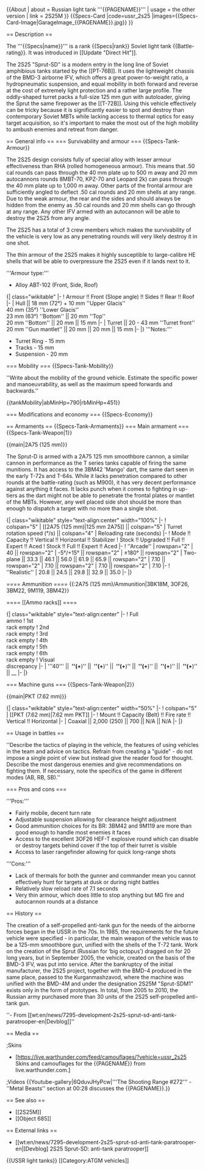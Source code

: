 {{About
| about = Russian light tank '''{{PAGENAME}}'''
| usage = the other version
| link = 2S25M
}}
{{Specs-Card
|code=ussr_2s25
|images={{Specs-Card-Image|GarageImage_{{PAGENAME}}.jpg}}
}}

== Description ==
<!-- ''In the description, the first part should be about the history of the creation and combat usage of the vehicle, as well as its key features. In the second part, tell the reader about the ground vehicle in the game. Insert a screenshot of the vehicle, so that if the novice player does not remember the vehicle by name, he will immediately understand what kind of vehicle the article is talking about.'' The text within these arrows are not to be deleted -->
The '''{{Specs|name}}''' is a rank {{Specs|rank}} Soviet light tank {{Battle-rating}}. It was introduced in [[Update "Direct Hit"]].

The 2S25 "Sprut-SD" is a modern entry in the long line of Soviet amphibious tanks started by the [[PT-76B]]. It uses the lightweight chassis of the BMD-3 airborne IFV, which offers a great power-to-weight ratio, a hydropneumatic suspension, and equal mobility in both forward and reverse at the cost of extremely light protection and a rather large profile. The oddly-shaped turret packs a full-size 125 mm gun with autoloader, giving the Sprut the same firepower as the [[T-72B]]. Using this vehicle effectively can be tricky because it is significantly easier to spot and destroy than contemporary Soviet MBTs while lacking access to thermal optics for easy target acquisition, so it's important to make the most out of the high mobility to ambush enemies and retreat from danger.

== General info ==
=== Survivability and armour ===
{{Specs-Tank-Armour}}
<!-- ''Describe armour protection. Note the most well protected and key weak areas. Appreciate the layout of modules as well as the number and location of crew members. Is the level of armour protection sufficient, is the placement of modules helpful for survival in combat? If necessary use a visual template to indicate the most secure and weak zones of the armour.'' The text within these arrows are not to be deleted -->
The 2S25 design consists fully of special alloy with lesser armour effectiveness than RHA (rolled homogeneous armour). This means that .50 cal rounds can pass through the 40 mm plate up to 500 m away and 20 mm autocannons rounds 8MBT-70, KPZ-70 and Leopard 2k) can pass through the 40 mm plate up to 1,000 m away. Other parts of the frontal armour are sufficiently angled to deflect .50 cal rounds and 20 mm shells at any range. Due to the weak armour, the rear and the sides and should always be hidden from the enemy as .50 cal rounds and 20 mm shells can go through at any range. Any other IFV armed with an autocannon will be able to destroy the 2S25 from any angle.

The 2S25 has a total of 3 crew members which makes the survivability of the vehicle is very low as any penetrating rounds will very likely destroy it in one shot.

The thin armour of the 2S25 makes it highly susceptible to large-calibre HE shells that will be able to overpressure the 2S25 even if it lands next to it.

'''Armour type:'''

* Alloy ABT-102 (Front, Side, Roof)

{| class="wikitable"
|-
! Armour !! Front (Slope angle) !! Sides !! Rear !! Roof
|-
| Hull || 18 mm (72°) + 10 mm ''Upper Glacis'' <br> 40 mm (35°) ''Lower Glacis'' <br> 23 mm (63°) ''Bottom'' || 20 mm ''Top'' <br> 20 mm ''Bottom'' || 20 mm || 15 mm
|-
| Turret || 20 - 43 mm ''Turret front'' <br> 20 mm ''Gun mantlet'' || 20 mm || 20 mm || 15 mm
|-
|}
'''Notes:''' 

* Turret Ring - 15 mm
* Tracks - 15 mm
* Suspension - 20 mm

=== Mobility ===
{{Specs-Tank-Mobility}}
<!-- ''Write about the mobility of the ground vehicle. Estimate the specific power and manoeuvrability, as well as the maximum speed forwards and backwards.'' The text within these arrows are not to be deleted -->
''Write about the mobility of the ground vehicle. Estimate the specific power and manoeuvrability, as well as the maximum speed forwards and backwards.''

{{tankMobility|abMinHp=790|rbMinHp=451}}

=== Modifications and economy ===
{{Specs-Economy}}

== Armaments ==
{{Specs-Tank-Armaments}}
=== Main armament ===
{{Specs-Tank-Weapon|1}}
<!-- ''Give the reader information about the characteristics of the main gun. Assess its effectiveness in a battle based on the reloading speed, ballistics and the power of shells. Do not forget about the flexibility of the fire, that is how quickly the cannon can be aimed at the target, open fire on it and aim at another enemy. Add a link to the main article on the gun: <code><nowiki>{{main|Name of the weapon}}</nowiki></code>. Describe in general terms the ammunition available for the main gun. Give advice on how to use them and how to fill the ammunition storage.'' The text within these arrows are not to be deleted -->
{{main|2A75 (125 mm)}}

The Sprut-D is armed with a 2A75 125 mm smoothbore cannon, a similar cannon in performance as the T series tanks capable of firing the same munitions. It has access to the 3BM42 'Mango' dart, the same dart seen in the early T-72s and T-64s. While it lacks penetration compared to other rounds at the battle-rating (such as M900), it has very decent performance against anything it faces. It lacks punch when it comes to fighting in up-tiers as the dart might not be able to penetrate the frontal plates or mantlet of the MBTs. However, any well placed side shot should be more than enough to dispatch a target with no more than a single shot.

{| class="wikitable" style="text-align:center" width="100%"
|-
! colspan="5" | [[2A75 (125 mm)|125 mm 2A75]] || colspan="5" | Turret rotation speed (°/s) || colspan="4" | Reloading rate (seconds)
|-
! Mode !! Capacity !! Vertical !! Horizontal !! Stabilizer
! Stock !! Upgraded !! Full !! Expert !! Aced
! Stock !! Full !! Expert !! Aced
|-
! ''Arcade''
| rowspan="2" | 40 || rowspan="2" | -5°/+15° || rowspan="2" | ±180° || rowspan="2" | Two-plane || 33.3 || 46.1 || 56.0 || 61.9 || 65.9 || rowspan="2" | 7.10 || rowspan="2" | 7.10 || rowspan="2" | 7.10 || rowspan="2" | 7.10
|-
! ''Realistic''
| 20.8 || 24.5 || 29.8 || 32.9 || 35.0
|-
|}

==== Ammunition ====
{{:2A75 (125 mm)/Ammunition|3BK18M, 3OF26, 3BM22, 9M119, 3BM42}}

==== [[Ammo racks]] ====
<!-- [[File:Ammoracks_{{PAGENAME}}.png|right|thumb|x250px|[[Ammo racks]] of the {{PAGENAME}}]] -->
<!-- '''Last updated:''' -->
{| class="wikitable" style="text-align:center"
|-
! Full<br>ammo
! 1st<br>rack empty
! 2nd<br>rack empty
! 3rd<br>rack empty
! 4th<br>rack empty
! 5th<br>rack empty
! 6th<br>rack empty
! Visual<br>discrepancy
|-
| '''40''' || __&nbsp;''(+__)'' || __&nbsp;''(+__)'' || __&nbsp;''(+__)'' || __&nbsp;''(+__)'' || __&nbsp;''(+__)'' || __&nbsp;''(+__)'' || __
|-
|}

=== Machine guns ===
{{Specs-Tank-Weapon|2}}
<!-- ''Offensive and anti-aircraft machine guns not only allow you to fight some aircraft but also are effective against lightly armoured vehicles. Evaluate machine guns and give recommendations on its use.'' The text within these arrows are not to be deleted -->
{{main|PKT (7.62 mm)}}

{| class="wikitable" style="text-align:center" width="50%"
|-
! colspan="5" | [[PKT (7.62 mm)|7.62 mm PKT]]
|-
! Mount !! Capacity (Belt) !! Fire rate !! Vertical !! Horizontal
|-
| Coaxial || 2,000 (250) || 700 || N/A || N/A
|-
|}

== Usage in battles ==
<!-- ''Describe the tactics of playing in the vehicle, the features of using vehicles in the team and advice on tactics. Refrain from creating a "guide" - do not impose a single point of view but instead give the reader food for thought. Describe the most dangerous enemies and give recommendations on fighting them. If necessary, note the specifics of the game in different modes (AB, RB, SB).'' The text within these arrows are not to be deleted -->
''Describe the tactics of playing in the vehicle, the features of using vehicles in the team and advice on tactics. Refrain from creating a "guide" - do not impose a single point of view but instead give the reader food for thought. Describe the most dangerous enemies and give recommendations on fighting them. If necessary, note the specifics of the game in different modes (AB, RB, SB).''


=== Pros and cons ===
<!-- ''Summarise and briefly evaluate the vehicle in terms of its characteristics and combat effectiveness. Mark its pros and cons in a bulleted list. Try not to use more than 6 points for each of the characteristics. Avoid using categorical definitions such as "bad", "good" and the like - use substitutions with softer forms such as "inadequate" and "effective".'' The text within these arrows are not to be deleted -->

'''Pros:'''

* Fairly mobile, decent turn rate
* Adjustable suspension allowing for clearance height adjustment
* Good ammunition choices for its BR: 3BM42 and 9M119 are more than good enough to handle most enemies it faces
* Access to the excellent 3OF26 HEF-T explosive round which can disable or destroy targets behind cover if the top of their turret is visible
* Access to laser rangefinder allowing for quick long-range shots

'''Cons:'''

* Lack of thermals for both the gunner and commander mean you cannot effectively hunt for targets at dusk or during night battles
* Relatively slow reload rate of 7.1 seconds
* Very thin armour, which does little to stop anything but MG fire and autocannon rounds at a distance

== History ==
<!-- ''Describe the history of the creation and combat usage of the vehicle in more detail than in the introduction. If the historical reference turns out to be too long, take it to a separate article, taking a link to the article about the vehicle and adding a block "/History" (example: <nowiki>https://wiki.warthunder.com/(Vehicle-name)/History</nowiki>) and add a link to it here using the <code>main</code> template. Be sure to reference text and sources by using <code><nowiki><ref></ref></nowiki></code>, as well as adding them at the end of the article with <code><nowiki><references /></nowiki></code>. This section may also include the vehicle's dev blog entry (if applicable) and the in-game encyclopedia description (under <code><nowiki>=== In-game description ===</nowiki></code>, also if applicable).'' -->
The creation of a self-propelled anti-tank gun for the needs of the airborne forces began in the USSR in the 70s. In 1985, the requirements for the future vehicle were specified - in particular, the main weapon of the vehicle was to be a 125-mm smoothbore gun, unified with the shells of the T-72 tank. Work on the creation of the Sprut (Russian for ‘big octopus’) dragged on for 20 long years, but in September 2005, the vehicle, created on the basis of the BMD-3 IFV, was put into service. After the bankruptcy of the initial manufacturer, the 2S25 project, together with the BMD-4 produced in the same place, passed to the Kurganmashzavod, where the machine was unified with the BMD-4M and under the designation 2S25M "Sprut-SDM1" exists only in the form of prototypes. In total, from 2005 to 2010, the Russian army purchased more than 30 units of the 2S25 self-propelled anti-tank gun.

''- From [[wt:en/news/7295-development-2s25-sprut-sd-anti-tank-paratrooper-en|Devblog]]''

== Media ==
<!-- ''Excellent additions to the article would be video guides, screenshots from the game, and photos.'' -->

;Skins

* [https://live.warthunder.com/feed/camouflages/?vehicle=ussr_2s25 Skins and camouflages for the {{PAGENAME}} from live.warthunder.com.]

;Videos
{{Youtube-gallery|6QduvJHyPcw|'''The Shooting Range #272''' - ''Metal Beasts'' section at 00:28 discusses the {{PAGENAME}}.}}

== See also ==
<!-- ''Links to the articles on the War Thunder Wiki that you think will be useful for the reader, for example:''
* ''reference to the series of the vehicles;''
* ''links to approximate analogues of other nations and research trees.'' -->

* [[2S25M]]
* [[Object 685]]

== External links ==
<!-- ''Paste links to sources and external resources, such as:''
* ''topic on the official game forum;''
* ''other literature.'' -->

* [[wt:en/news/7295-development-2s25-sprut-sd-anti-tank-paratrooper-en|[Devblog] 2S25 Sprut-SD: anti-tank paratrooper]]

{{USSR light tanks}}
[[Category:ATGM vehicles]]